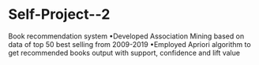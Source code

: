 # Self-Project--2
Book recommendation system
•Developed Association Mining based on data of top 50 best selling from 2009-2019
•Employed Apriori algorithm to get recommended books output with support, confidence and lift value
